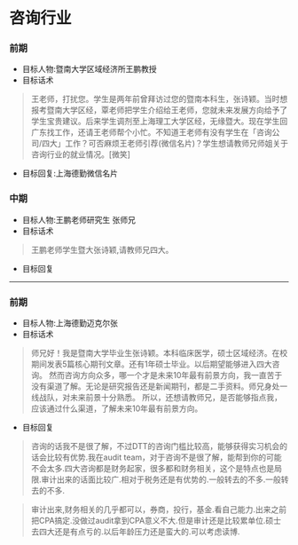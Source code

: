 # 咨询行业

### 前期
- 目标人物:暨南大学区域经济所王鹏教授
- 目标话术

>王老师，打扰您。学生是两年前曾拜访过您的暨南本科生，张诗颖。当时想报考暨南大学区经，覃老师把学生介绍给王老师，您就未来发展方向给予了学生宝贵建议。后来学生调剂至上海理工大学区经，无缘暨大。现在学生回广东找工作，还请王老师帮个小忙。不知道王老师有没有学生在「咨询公司/四大」工作？可否麻烦王老师引荐(微信名片)？学生想请教师兄师姐关于咨询行业的就业情况。[微笑]
- 目标回复:上海德勤微信名片

### 中期
- 目标人物:王鹏老师研究生 张师兄
- 目标话术
> 王鹏老师学生暨大张诗颖,请教师兄四大。
- 目标回复

----

### 前期

- 目标人物:上海德勤迈克尔张
- 目标话术

> 师兄好！我是暨南大学毕业生张诗颖。本科临床医学，硕士区域经济。在校期间发表5篇核心期刊文章。还有1年硕士毕业。以后期望能够进入四大咨询。
> 然而咨询方向众多，哪一个才是未来10年最有前景方向，我一直苦于没有渠道了解。无论是研究报告还是新闻期刊，都是二手资料。师兄身处一线战队，对未来前景十分熟悉。
> 所以，还想请教师兄，是否能够指点我，应该通过什么渠道，了解未来10年最有前景方向。

- 目标回复

> 咨询的话我不是很了解，不过DTT的咨询门槛比较高，能够获得实习机会的话会比较有优势.我在audit team，对于咨询不是很了解，能帮到你的可能不会太多.四大咨询都是财务起家，很多都和财务相关，这个是特点也是局限.审计出来的话面比较广.相对于税务还是有优势的.一般转去的不多.一般转去的不多.

> 审计出来,财务相关的几乎都可以，券商，投行，基金.看自己能力.出来之前把CPA搞定.没做过audit拿到CPA意义不大.但是审计还是比较累单位.硕士去四大还是有点亏的.以后年龄压力还是蛮大的.可以考虑读博.